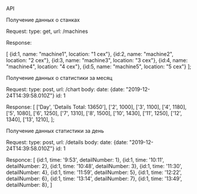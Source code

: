 API

Получение данных о станках

Request: 
type: get, url: /machines

Response:

[   {id:1, name: "machine1", location: "1 cex"},
    {id:2, name: "machine2", location: "2 cex"},
    {id:3, name: "machine3", location: "3 cex"},
    {id:4, name: "machine4", location: "4 cex"},
    {id:5, name: "machine5", location: "5 cex"}
    ];

Получение данных о статистики за месяц

Request: 
type: post, url: /chart
body: date: {date: "2019-12-24T14:39:58.010Z"}
      id: 1
      
Response: 
[
    ['Day', 'Details Total: 13650'],
    ['2',  1000],
    ['3',  1100],
    ['4',  1180],
    ['5',  1080],
    ['6',  1250],
    ['7',  1310],
    ['8',  1500],
    ['10',  1430],
    ['11',  1250],
    ['12',  1340],
    ['13',  1210],
];

Получение данных статистики за день

Request: 
type: post, url: /details
body: date: {date: "2019-12-24T14:39:58.010Z"}
      id: 1
      
Responce:
[
    {id:1, time: '9:53', detailNumber: 1},
    {id:1, time: '10:11', detailNumber: 2},
    {id:1, time: '10:48', detailNumber: 3},
    {id:1, time: '11:30', detailNumber: 4},
    {id:1, time: '11:59', detailNumber: 5},
    {id:1, time: '12:22', detailNumber: 6},
    {id:1, time: '13:14', detailNumber: 7},
    {id:1, time: '13:49', detailNumber: 8},
]